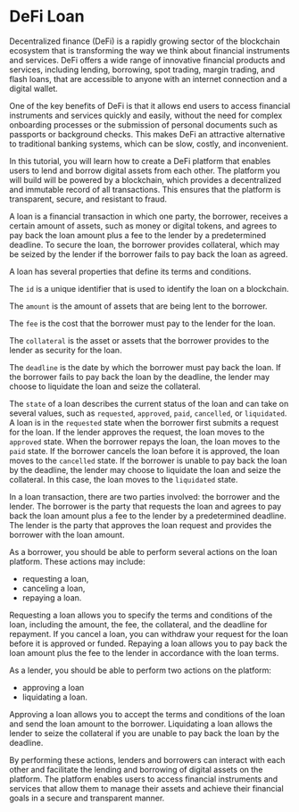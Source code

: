 # DeFi Loan

Decentralized finance (DeFi) is a rapidly growing sector of the blockchain
ecosystem that is transforming the way we think about financial instruments and
services. DeFi offers a wide range of innovative financial products and
services, including lending, borrowing, spot trading, margin trading, and flash
loans, that are accessible to anyone with an internet connection and a digital
wallet.

One of the key benefits of DeFi is that it allows end users to access financial
instruments and services quickly and easily, without the need for complex
onboarding processes or the submission of personal documents such as passports
or background checks. This makes DeFi an attractive alternative to traditional
banking systems, which can be slow, costly, and inconvenient.

In this tutorial, you will learn how to create a DeFi platform that enables
users to lend and borrow digital assets from each other. The platform you will
build will be powered by a blockchain, which provides a decentralized and
immutable record of all transactions. This ensures that the platform is
transparent, secure, and resistant to fraud.

A loan is a financial transaction in which one party, the borrower, receives a
certain amount of assets, such as money or digital tokens, and agrees to pay
back the loan amount plus a fee to the lender by a predetermined deadline. To
secure the loan, the borrower provides collateral, which may be seized by the
lender if the borrower fails to pay back the loan as agreed.

A loan has several properties that define its terms and conditions.

The `id` is a unique identifier that is used to identify the loan on a
blockchain.

The `amount` is the amount of assets that are being lent to the borrower.

The `fee` is the cost that the borrower must pay to the lender for the loan.

The `collateral` is the asset or assets that the borrower provides to the lender
as security for the loan.

The `deadline` is the date by which the borrower must pay back the loan. If the
borrower fails to pay back the loan by the deadline, the lender may choose to
liquidate the loan and seize the collateral.

The `state` of a loan describes the current status of the loan and can take on
several values, such as `requested`, `approved`, `paid`, `cancelled`, or
`liquidated`. A loan is in the `requested` state when the borrower first submits
a request for the loan. If the lender approves the request, the loan moves to
the `approved` state. When the borrower repays the loan, the loan moves to the
`paid` state. If the borrower cancels the loan before it is approved, the loan
moves to the `cancelled` state. If the borrower is unable to pay back the loan
by the deadline, the lender may choose to liquidate the loan and seize the
collateral. In this case, the loan moves to the `liquidated` state.

In a loan transaction, there are two parties involved: the borrower and the
lender. The borrower is the party that requests the loan and agrees to pay back
the loan amount plus a fee to the lender by a predetermined deadline. The lender
is the party that approves the loan request and provides the borrower with the
loan amount.

As a borrower, you should be able to perform several actions on the loan
platform. These actions may include:

* requesting a loan,
* canceling a loan,
* repaying a loan.

Requesting a loan allows you to specify the terms and conditions of the loan,
including the amount, the fee, the collateral, and the deadline for repayment.
If you cancel a loan, you can withdraw your request for the loan before it is
approved or funded. Repaying a loan allows you to pay back the loan amount plus
the fee to the lender in accordance with the loan terms.

As a lender, you should be able to perform two actions on the platform:

* approving a loan
* liquidating a loan.

Approving a loan allows you to accept the terms and conditions of the loan and
send the loan amount to the borrower. Liquidating a loan allows the lender to
seize the collateral if you are unable to pay back the loan by the deadline.

By performing these actions, lenders and borrowers can interact with each other
and facilitate the lending and borrowing of digital assets on the platform. The
platform enables users to access financial instruments and services that allow
them to manage their assets and achieve their financial goals in a secure and
transparent manner.